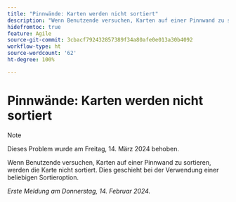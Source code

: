 ```yaml
---
title: "Pinnwände: Karten werden nicht sortiert"
description: "Wenn Benutzende versuchen, Karten auf einer Pinnwand zu sortieren, werden die Karte nicht sortiert. Dies geschieht bei der Verwendung einer beliebigen Sortieroption."
hidefromtoc: true
feature: Agile
source-git-commit: 3cbacf792432857389f34a80afe0e013a30b4092
workflow-type: ht
source-wordcount: '62'
ht-degree: 100%

---
```



# Pinnwände: Karten werden nicht sortiert

>[!NOTE]
>
>Dieses Problem wurde am Freitag, 14. März 2024 behoben.

Wenn Benutzende versuchen, Karten auf einer Pinnwand zu sortieren, werden die Karte nicht sortiert. Dies geschieht bei der Verwendung einer beliebigen Sortieroption.

_Erste Meldung am Donnerstag, 14. Februar 2024._
